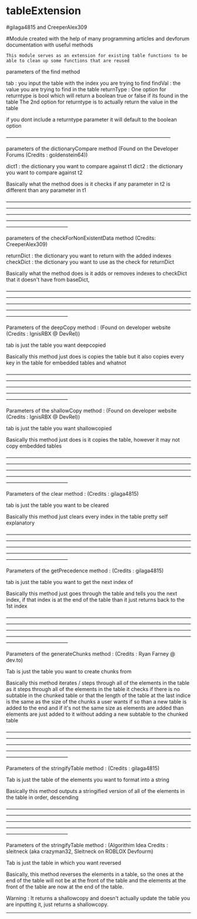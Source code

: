 # tableExtension

#gilaga4815 and CreeperAlex309 

#Module created with the help of many programming articles and devforum documentation with useful methods

	This module serves as an extension for existing table functions to be able to clean up some functions that are reused


parameters of the find method

 tab : you input the table with the index you are trying to find
 findVal : the value you are trying to find in the table 
 returnType : 
 One option for returntype is bool which will return a boolean true or false if its found in the table
 The 2nd option for returntype is to actually return the value in the table

 if you dont include a returntype parameter it will default to the boolean option
 
————————————————————————————————

 parameters of the dictionaryCompare method (Found on the Developer Forums (Credits : goldenstein64)) 

 dict1 : the dictionary you want to compare against t1
 dict2 : the dictionary you want to compare against t2

 Basically what the method does is it checks if any parameter in t2 is different than any parameter in t1

————————————————————————————————————————————————————————————————————————————————————————————————————————————————————————————————————————————————————————————

 parameters of the checkForNonExistentData method (Credits: CreeperAlex309) 

 returnDict : the dictionary you want to return with the added indexes
 checkDict : the dictionary you want to use as the check for returnDict

 Basically what the method does is it adds or removes indexes to checkDict that it doesn't have from baseDict,

————————————————————————————————————————————————————————————————————————————————————————————————————————————————————————————————————————————————————————————

 Parameters of the deepCopy method : (Found on developer website (Credits : IgnisRBX @ DevRel))

 tab is just the table you want deepcopied 

 Basically this method just does is copies the table but it also copies every key in the table for embedded tables and whatnot

————————————————————————————————————————————————————————————————————————————————————————————————————————————————————————————————————————————————————————————

 Parameters of the shallowCopy method : (Found on developer website (Credits : IgnisRBX @ DevRel))

 tab is just the table you want shallowcopied

 Basically this method just does is it copies the table, however it may not copy embedded tables 

————————————————————————————————————————————————————————————————————————————————————————————————————————————————————————————————————————————————————————————

 Parameters of the clear method : (Credits : gilaga4815)

 tab is just the table you want to be cleared

 Basically this method just clears every index in the table pretty self explanatory

————————————————————————————————————————————————————————————————————————————————————————————————————————————————————————————————————————————————————————————

 Parameters of the getPrecedence method : (Credits : gilaga4815)

 tab is just the table you want to get the next index of

 Basically this method just goes through the table and tells you the next index, if that index is at the end of the table than it 
 just returns back to the 1st index

————————————————————————————————————————————————————————————————————————————————————————————————————————————————————————————————————————————————————————————

 Parameters of the generateChunks method : (Credits : Ryan Farney @ dev.to)

 Tab is just the table you want to create chunks from

 Basically this method iterates / steps through all of the elements in the table 
 as it steps through all of the elements in the table it checks if there is no subtable in the chunked table or that the length
 of the table at the last indice is the same as the size of the chunks a user wants
 if so than a new table is added to the end and if it's not the same size as elements are added than elements are just added to it
 without adding a new subtable to the chunked table

————————————————————————————————————————————————————————————————————————————————————————————————————————————————————————————————————————————————————————————

 Parameters of the stringifyTable method : (Credits : gilaga4815)

 Tab is just the table of the elements you want to format into a string

 Basically this method outputs a stringified version of all of the elements in the table in order, descending

————————————————————————————————————————————————————————————————————————————————————————————————————————————————————————————————————————————————————————————

 Parameters of the stringifyTable method : (Algorithim Idea Credits : sleitneck (aka crazyman32, Sleitneck on ROBLOX Devfourm)

 Tab is just the table in which you want reversed

 Basically, this method reverses the elements in a table, so the ones at the end of the table will not be at the front of the table
 and the elements at the front of the table are now at the end of the table.

 Warning : It returns a shallowcopy and doesn't actually update the table you are inputting it, just returns a shallowcopy.

------------------------------------------------------------------------------------------------------------------------------------------
